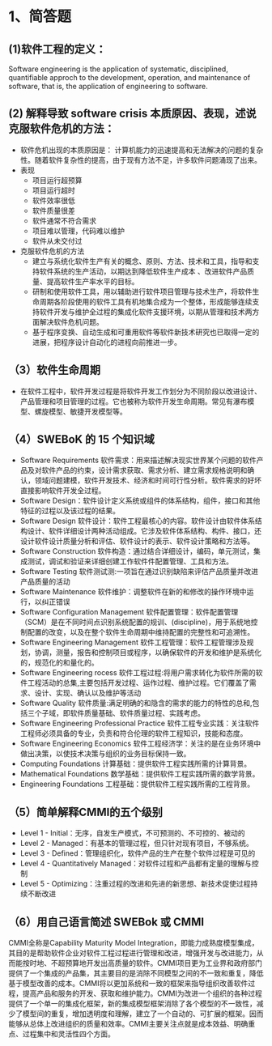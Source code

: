 1、简答题
========

(1)软件工程的定义：
---------------
Software engineering is the application of systematic, disciplined, quantifiable approch to the development, operation, and maintenance of software, that is, the application of engineering to software.

(2) 解释导致 software crisis 本质原因、表现，述说克服软件危机的方法：
---------------------------
* 软件危机出现的本质原因是：
计算机能力的迅速提高和无法解决的问题的复杂性。随着软件复杂性的提高，由于现有方法不足，许多软件问题涌现了出来。
* 表现
  * 项目运行超预算
  * 项目运行超时
  * 软件效率很低
  * 软件质量很差
  * 软件通常不符合需求
  * 项目难以管理，代码难以维护
  * 软件从未交付过
* 克服软件危机的方法
  * 建立与系统化软件生产有关的概念、原则、方法、技术和工具，指导和支持软件系统的生产活动，以期达到降低软件生产成本 、改进软件产品质量、提高软件生产率水平的目标。
  * 研制和使用软件工具，用以辅助进行软件项目管理与技术生产，将软件生命周期各阶段使用的软件工具有机地集合成为一个整体，形成能够连续支持软件开发与维护全过程的集成化软件支援环境，以期从管理和技术两方面解决软件危机问题。
  * 基于程序变换、自动生成和可重用软件等软件新技术研究也已取得一定的进展，把程序设计自动化的进程向前推进一步。
 
（3）软件生命周期
----------------
* 在软件工程中，软件开发过程是将软件开发工作划分为不同阶段以改进设计、产品管理和项目管理的过程。它也被称为软件开发生命周期。常见有瀑布模型、螺旋模型、敏捷开发模型等。

（4）SWEBoK 的 15 个知识域
------------------------
* Software Requirements 软件需求：用来描述解决现实世界某个问题的软件产品及对软件产品的约束，设计需求获取、需求分析、建立需求规格说明和确认，领域问题建模，软件开发技术、经济和时间可行性分析。软件需求的好坏直接影响软件开发全过程。
* Software Design：软件设计定义系统或组件的体系结构，组件，接口和其他特征的过程以及该过程的结果。
* Software Design 软件设计：软件工程最核心的内容。软件设计由软件体系结构设计、软件详细设计两种活动组成。它涉及软件体系结构、构件、接口，还设计软件设计质量分析和评估、软件设计的表示、软件设计策略和方法等。
* Software Construction 软件构造：通过结合详细设计，编码，单元测试，集成测试，调试和验证来详细创建工作软件件配置管理、工具和方法。
* Software Testing 软件测试测:一项旨在通过识别缺陷来评估产品质量并改进产品质量的活动
* Software Maintenance 软件维护：调整软件在新的和修改的操作环境中运行，以纠正错误
* Software Configuration Management 软件配置管理：软件配置管理（SCM）是在不同时间点识别系统配置的规训、(discipline)，用于系统地控制配置的改变，以及在整个软件生命周期中维持配置的完整性和可追溯性。
* Software Engineering Management 软件工程管理：软件工程管理涉及规划，协调，测量，报告和控制项目或程序，以确保软件的开发和维护是系统化的，规范化的和量化的。
* Software Engineering rocess 软件工程过程:将用户需求转化为软件所需的软件工程活动的总集,主要包括开发过程、运作过程、维护过程。它们覆盖了需求、设计、实现、确认以及维护等活动
* Software Quality 软件质量:满足明确的和隐含的需求的能力的特性的总和,包括三个子域，即软件质量基础、软件质量过程、实践考虑。
* Software Engineering Professional Practice 软件工程专业实践：关注软件工程师必须具备的专业，负责和符合伦理的软件工程知识，技能和态度。
* Software Engineering Economics 软件工程经济学：关注的是在业务环境中做出决策，以使技术决策与组织的业务目标保持一致。
* Computing Foundations 计算基础：提供软件工程实践所需的计算背景。
* Mathematical Foundations 数学基础：提供软件工程实践所需的数学背景。
* Engineering Foundations 工程基础：提供软件工程实践所需的工程背景。

（5）简单解释CMMI的五个级别
-------------------------
* Level 1 -  Initial：无序，自发生产模式，不可预测的、不可控的、被动的
* Level 2 - Managed：有基本的管理过程，但只针对现有项目，不够系统。
* Level 3 - Defined：管理组织化，软件产品的生产在整个软件过程是可见的
* Level 4 - Quantitatively Managed：对软件过程和产品都有定量的理解与控制
* Level 5 - Optimizing：注重过程的改进和先进的新思想、新技术促使过程持续不断改进

（6）用自己语言简述 SWEBok 或 CMMI
-------------------------------
CMMI全称是Capability Maturity Model Integration，即能力成熟度模型集成，其目的是帮助软件企业对软件工程过程进行管理和改进，增强开发与改进能力，从而能按时地、不超预算地开发出高质量的软件。CMMI项目更为工业界和政府部门提供了一个集成的产品集，其主要目的是消除不同模型之间的不一致和重复，降低基于模型改善的成本。CMMI将以更加系统和一致的框架来指导组织改善软件过程，提高产品和服务的开发、获取和维护能力。CMMI为改进一个组织的各种过程提供了一个单一的集成化框架，新的集成模型框架消除了各个模型的不一致性，减少了模型间的重复，增加透明度和理解，建立了一个自动的、可扩展的框架。因而能够从总体上改进组织的质量和效率。CMMI主要关注点就是成本效益、明确重点、过程集中和灵活性四个方面。

